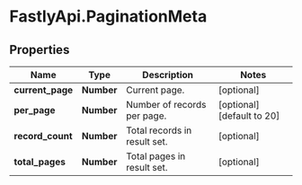 # FastlyApi.PaginationMeta

## Properties

Name | Type | Description | Notes
------------ | ------------- | ------------- | -------------
**current_page** | **Number** | Current page. | [optional] 
**per_page** | **Number** | Number of records per page. | [optional] [default to 20]
**record_count** | **Number** | Total records in result set. | [optional] 
**total_pages** | **Number** | Total pages in result set. | [optional] 


